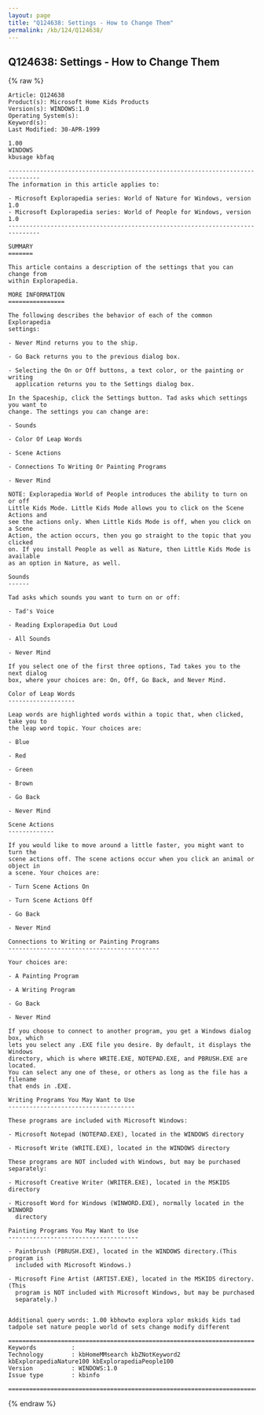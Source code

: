 ```yaml
---
layout: page
title: "Q124638: Settings - How to Change Them"
permalink: /kb/124/Q124638/
---
```


## Q124638: Settings - How to Change Them

{% raw %}

	Article: Q124638
	Product(s): Microsoft Home Kids Products
	Version(s): WINDOWS:1.0
	Operating System(s): 
	Keyword(s): 
	Last Modified: 30-APR-1999
	
	1.00
	WINDOWS
	kbusage kbfaq
	
	-------------------------------------------------------------------------------
	The information in this article applies to:
	
	- Microsoft Explorapedia series: World of Nature for Windows, version 1.0 
	- Microsoft Explorapedia series: World of People for Windows, version 1.0 
	-------------------------------------------------------------------------------
	
	SUMMARY
	=======
	
	This article contains a description of the settings that you can change from
	within Explorapedia.
	
	MORE INFORMATION
	================
	
	The following describes the behavior of each of the common Explorapedia
	settings:
	
	- Never Mind returns you to the ship.
	
	- Go Back returns you to the previous dialog box.
	
	- Selecting the On or Off buttons, a text color, or the painting or writing
	  application returns you to the Settings dialog box.
	
	In the Spaceship, click the Settings button. Tad asks which settings you want to
	change. The settings you can change are:
	
	- Sounds
	
	- Color Of Leap Words
	
	- Scene Actions
	
	- Connections To Writing Or Painting Programs
	
	- Never Mind
	
	NOTE: Explorapedia World of People introduces the ability to turn on or off
	Little Kids Mode. Little Kids Mode allows you to click on the Scene Actions and
	see the actions only. When Little Kids Mode is off, when you click on a Scene
	Action, the action occurs, then you go straight to the topic that you clicked
	on. If you install People as well as Nature, then Little Kids Mode is available
	as an option in Nature, as well.
	
	Sounds
	------
	
	Tad asks which sounds you want to turn on or off:
	
	- Tad's Voice
	
	- Reading Explorapedia Out Loud
	
	- All Sounds
	
	- Never Mind
	
	If you select one of the first three options, Tad takes you to the next dialog
	box, where your choices are: On, Off, Go Back, and Never Mind.
	
	Color of Leap Words
	-------------------
	
	Leap words are highlighted words within a topic that, when clicked, take you to
	the leap word topic. Your choices are:
	
	- Blue
	
	- Red
	
	- Green
	
	- Brown
	
	- Go Back
	
	- Never Mind
	
	Scene Actions
	-------------
	
	If you would like to move around a little faster, you might want to turn the
	scene actions off. The scene actions occur when you click an animal or object in
	a scene. Your choices are:
	
	- Turn Scene Actions On
	
	- Turn Scene Actions Off
	
	- Go Back
	
	- Never Mind
	
	Connections to Writing or Painting Programs
	-------------------------------------------
	
	Your choices are:
	
	- A Painting Program
	
	- A Writing Program
	
	- Go Back
	
	- Never Mind
	
	If you choose to connect to another program, you get a Windows dialog box, which
	lets you select any .EXE file you desire. By default, it displays the Windows
	directory, which is where WRITE.EXE, NOTEPAD.EXE, and PBRUSH.EXE are located.
	You can select any one of these, or others as long as the file has a filename
	that ends in .EXE.
	
	Writing Programs You May Want to Use
	------------------------------------
	
	These programs are included with Microsoft Windows:
	
	- Microsoft Notepad (NOTEPAD.EXE), located in the WINDOWS directory
	
	- Microsoft Write (WRITE.EXE), located in the WINDOWS directory
	
	These programs are NOT included with Windows, but may be purchased separately:
	
	- Microsoft Creative Writer (WRITER.EXE), located in the MSKIDS directory
	
	- Microsoft Word for Windows (WINWORD.EXE), normally located in the WINWORD
	  directory
	
	Painting Programs You May Want to Use
	-------------------------------------
	
	- Paintbrush (PBRUSH.EXE), located in the WINDOWS directory.(This program is
	  included with Microsoft Windows.)
	
	- Microsoft Fine Artist (ARTIST.EXE), located in the MSKIDS directory. (This
	  program is NOT included with Microsoft Windows, but may be purchased
	  separately.)
	
	
	Additional query words: 1.00 kbhowto explora xplor mskids kids tad tadpole set nature people world of sets change modify different
	
	======================================================================
	Keywords          :  
	Technology        : kbHomeMMsearch kbZNotKeyword2 kbExplorapediaNature100 kbExplorapediaPeople100
	Version           : WINDOWS:1.0
	Issue type        : kbinfo
	
	=============================================================================
	

{% endraw %}
